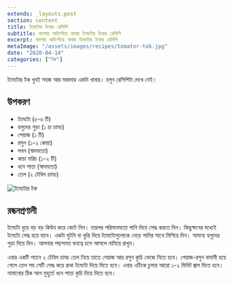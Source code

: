 ```yaml
---
extends: _layouts.post
section: content
title: টমেটোর টকের রেসিপি
subtitle: বাংলার আটপৌরে খাবার টমেটোর টকের রেসিপি
excerpt: বাংলার আটপৌরে খাবার টমেটোর টকের রেসিপি
metaImage: "/assets/images/recipes/tomator-tok.jpg"
date: "2020-04-14"
categories: ["টক"]
---
```


টমেটোর টক খুবই সহজ আর মজাদার একটা খাবার। চলুন রেসিপিটা দেখে নেই।

## উপকরণ

- টমেটো (৫-৬ টি)
- হলুদের গুড়া (১ চা চামচ)
- পেয়াজ (১ টি)
- রসুন (১-২ কোয়া)
- লবন (স্বাদমতো)
- কাচা মরিচ (১-২ টি)
- ধনে পাতা (স্বাদমতো)
- তেল (২ টেবিল চামচ)

![টমেটোর টক](/assets/images/recipes/tomator-tok.jpg)

## রন্ধনপ্রণালী

টমেটো ধুয়ে বড় বড় কিউব করে কেটে নিন। তারপর পরিমানমতো পানি দিয়ে সেদ্ধ করতে দিন। কিছুক্ষনের মধ্যেই টমেটো
সেদ্ধ হয়ে যাবে। একটা ঘুটনি বা খুন্তি দিয়ে টমোটোগুলোকে নেড়ে পানির সাথে মিশিয়ে দিন। সামান্য হলুদের গুড়া দিয়ে
দিন। আপনার পছন্দমত ঘনত্বে চলে আসলে নামিয়ে রাখুন।

এবার একটি প্যানে ২ টেবিল চামচ তেল নিয়ে তাতে পেয়াজ আর রসুন কুচি ভেজে নিতে হবে। পেয়াজ-রসুন বাদামী হয়ে
গেলে তেল সহ সেটি সেদ্ধ করে রাখা টমেটো দিয়ে দিতে হবে। এবার এটিকে চুলায় আরো ১-২ মিনিট জ্বাল দিতে হবে।
নামানোর ঠিক আগ মুহুর্তে ধনে পাতা কুচি দিয়ে দিতে হবে।
